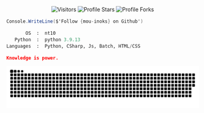 <p align="center"><img src="https://gpvc.arturio.dev/mou-inoks" alt="Visitors"></a>
<img src="https://img.shields.io/badge/dynamic/json?&label=Total%20Stars&color=bb2527&style=flat&style=for-the-badge&query=%24.stars&url=https://api.github-star-counter.workers.dev/user/mou-inoks" alt="Profile Stars"></a>
<img src="https://img.shields.io/badge/dynamic/json?&label=Total%20Forks&color=bb2527&style=flat&style=for-the-badge&query=%24.forks&url=https://api.github-star-counter.workers.dev/user/mou-inoks" alt="Profile Forks"></a>

```csharp
Console.WriteLine($'Follow {mou-inoks} on Github')
```

```python
       OS  :  nt10
   Python  :  python 3.9.13
Languages  :  Python, CSharp, Js, Batch, HTML/CSS
```

```json
Knowledge is power.
```

<img src="https://github.com/mou-inoks/mou-inoks/blob/output/github-contribution-grid-snake.svg" alt="snake">
